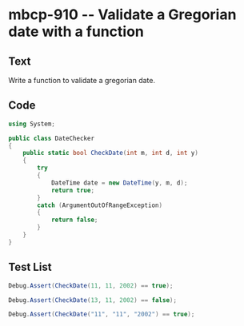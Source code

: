 # mbcp-910 -- Validate a Gregorian date with a function

## Text

Write a function to validate a gregorian date.

## Code

```csharp
using System;

public class DateChecker
{
    public static bool CheckDate(int m, int d, int y)
    {
        try
        {
            DateTime date = new DateTime(y, m, d);
            return true;
        }
        catch (ArgumentOutOfRangeException)
        {
            return false;
        }
    }
}
```

## Test List

```csharp
Debug.Assert(CheckDate(11, 11, 2002) == true);
```

```csharp
Debug.Assert(CheckDate(13, 11, 2002) == false);
```

```csharp
Debug.Assert(CheckDate("11", "11", "2002") == true);
```
